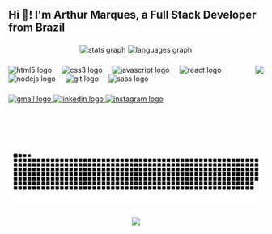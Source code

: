 <h2 align="left">Hi 👋! I'm Arthur Marques, a Full Stack Developer from Brazil</h2>

###

<div align="center">
  <img src="https://github-readme-stats.vercel.app/api?username=arthurcoode&hide_title=false&hide_rank=false&show_icons=true&include_all_commits=true&count_private=true&disable_animations=false&theme=dark&bg_color=0d1117&title_color=ff2e4d&icon_color=ff2e4d&text_color=ffffff&border_color=1a1a1a&locale=en&hide_border=false" height="150" alt="stats graph"  />
  <img src="https://github-readme-stats.vercel.app/api/top-langs?username=arthurcoode&locale=en&hide_title=false&layout=compact&card_width=320&langs_count=6&theme=dark&bg_color=0d1117&title_color=ff2e4d&text_color=ffffff&border_color=1a1a1a&hide_border=false" height="150" alt="languages graph"  />
</div>

###

<img align="right" height="150" src="https://media.giphy.com/media/u6DUcQbPPRHUAwe2tg/giphy.gif?cid=ecf05e47y34flj5joe67qaput134796wl7mt6jhqwvwq0xin&ep=v1_gifs_search&rid=giphy.gif&ct=g"  />

###

<div align="left">
  <img src="https://cdn.jsdelivr.net/gh/devicons/devicon/icons/html5/html5-original.svg" height="30" alt="html5 logo"  />
  <img width="12" />
  <img src="https://cdn.jsdelivr.net/gh/devicons/devicon/icons/css3/css3-original.svg" height="30" alt="css3 logo"  />
  <img width="12" />
  <img src="https://cdn.jsdelivr.net/gh/devicons/devicon/icons/javascript/javascript-original.svg" height="30" alt="javascript logo"  />
  <img width="12" />
  <img src="https://cdn.jsdelivr.net/gh/devicons/devicon/icons/react/react-original.svg" height="30" alt="react logo"  />
  <img width="12" />
  <img src="https://cdn.jsdelivr.net/gh/devicons/devicon/icons/nodejs/nodejs-original.svg" height="30" alt="nodejs logo"  />
  <img width="12" />
  <img src="https://cdn.jsdelivr.net/gh/devicons/devicon/icons/git/git-original.svg" height="30" alt="git logo"  />
  <img width="12" />
  <img src="https://cdn.jsdelivr.net/gh/devicons/devicon/icons/sass/sass-original.svg" height="30" alt="sass logo"  />
</div>

###

<div align="left">
  <a href="mailto:arthurdevmarques@gmail.com" target="_blank">
    <img src="https://img.shields.io/static/v1?message=Gmail&logo=gmail&label=&color=D14836&logoColor=white&labelColor=&style=for-the-badge" height="35" alt="gmail logo"  />
  </a>
  <a href="https://linkedin.com/in/arthurmarquesdev" target="_blank">
    <img src="https://img.shields.io/static/v1?message=LinkedIn&logo=linkedin&label=&color=0077B5&logoColor=white&labelColor=&style=for-the-badge" height="35" alt="linkedin logo"  />
  </a>
  <a href="https://instagram.com/arthurmarques_dev" target="_blank">
    <img src="https://img.shields.io/static/v1?message=Instagram&logo=instagram&label=&color=E4405F&logoColor=white&labelColor=&style=for-the-badge" height="35" alt="instagram logo"  />
  </a>
</div>

###

<br clear="both">

<!-- Snake animation -->
![Snake animation](https://github.com/platane/platane/raw/output/github-contribution-grid-snake.svg)

###

<div align="center">
  <img src="https://profile-counter.glitch.me/arthurmarquesdev/count.svg?"  />
</div>
